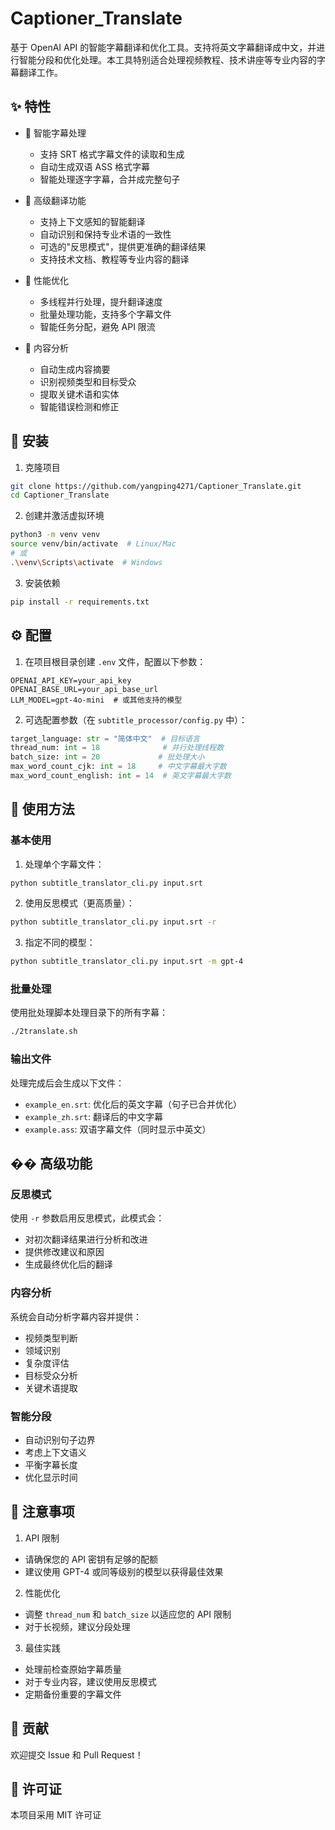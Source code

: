 # Captioner_Translate

基于 OpenAI API 的智能字幕翻译和优化工具。支持将英文字幕翻译成中文，并进行智能分段和优化处理。本工具特别适合处理视频教程、技术讲座等专业内容的字幕翻译工作。

## ✨ 特性

- 🎯 智能字幕处理
  - 支持 SRT 格式字幕文件的读取和生成
  - 自动生成双语 ASS 格式字幕
  - 智能处理逐字字幕，合并成完整句子
- 🔄 高级翻译功能

  - 支持上下文感知的智能翻译
  - 自动识别和保持专业术语的一致性
  - 可选的"反思模式"，提供更准确的翻译结果
  - 支持技术文档、教程等专业内容的翻译

- 🚀 性能优化

  - 多线程并行处理，提升翻译速度
  - 批量处理功能，支持多个字幕文件
  - 智能任务分配，避免 API 限流

- 📝 内容分析
  - 自动生成内容摘要
  - 识别视频类型和目标受众
  - 提取关键术语和实体
  - 智能错误检测和修正

## 🚀 安装

1. 克隆项目

```bash
git clone https://github.com/yangping4271/Captioner_Translate.git
cd Captioner_Translate
```

2. 创建并激活虚拟环境

```bash
python3 -m venv venv
source venv/bin/activate  # Linux/Mac
# 或
.\venv\Scripts\activate  # Windows
```

3. 安装依赖

```bash
pip install -r requirements.txt
```

## ⚙️ 配置

1. 在项目根目录创建 `.env` 文件，配置以下参数：

```env
OPENAI_API_KEY=your_api_key
OPENAI_BASE_URL=your_api_base_url
LLM_MODEL=gpt-4o-mini  # 或其他支持的模型
```

2. 可选配置参数（在 `subtitle_processor/config.py` 中）：

```python
target_language: str = "简体中文"  # 目标语言
thread_num: int = 18              # 并行处理线程数
batch_size: int = 20             # 批处理大小
max_word_count_cjk: int = 18     # 中文字幕最大字数
max_word_count_english: int = 14  # 英文字幕最大字数
```

## 📖 使用方法

### 基本使用

1. 处理单个字幕文件：

```bash
python subtitle_translator_cli.py input.srt
```

2. 使用反思模式（更高质量）：

```bash
python subtitle_translator_cli.py input.srt -r
```

3. 指定不同的模型：

```bash
python subtitle_translator_cli.py input.srt -m gpt-4
```

### 批量处理

使用批处理脚本处理目录下的所有字幕：

```bash
./2translate.sh
```

### 输出文件

处理完成后会生成以下文件：

- `example_en.srt`: 优化后的英文字幕（句子已合并优化）
- `example_zh.srt`: 翻译后的中文字幕
- `example.ass`: 双语字幕文件（同时显示中英文）

## �� 高级功能

### 反思模式

使用 `-r` 参数启用反思模式，此模式会：

- 对初次翻译结果进行分析和改进
- 提供修改建议和原因
- 生成最终优化后的翻译

### 内容分析

系统会自动分析字幕内容并提供：

- 视频类型判断
- 领域识别
- 复杂度评估
- 目标受众分析
- 关键术语提取

### 智能分段

- 自动识别句子边界
- 考虑上下文语义
- 平衡字幕长度
- 优化显示时间

## 📝 注意事项

1. API 限制

- 请确保您的 API 密钥有足够的配额
- 建议使用 GPT-4 或同等级别的模型以获得最佳效果

2. 性能优化

- 调整 `thread_num` 和 `batch_size` 以适应您的 API 限制
- 对于长视频，建议分段处理

3. 最佳实践

- 处理前检查原始字幕质量
- 对于专业内容，建议使用反思模式
- 定期备份重要的字幕文件

## 🤝 贡献

欢迎提交 Issue 和 Pull Request！

## 📝 许可证

本项目采用 MIT 许可证
